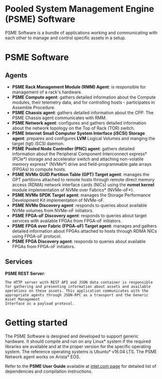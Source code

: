 # Pooled System Management Engine (PSME) Software

PSME Software is a bundle of applications working and communicating with each other to manage and control specific assets in a setup.

# PSME Software

## Agents
- **PSME Rack Management Module (RMM) Agent**:
    is responsible for management of a rack's hardware.
- **PSME Compute agent**:
    gathers detailed information about the Compute modules, their telemetry data, and for controlling hosts - participates in Assemble Procedure.
- **PSME Chassis agent**:
    gathers detailed information about the CPP. The PSME Chassis agent communicates with RMM.
- **PSME Network agent**:
    configures and gathers detailed information about the network topology on the Top of Rack (TOR) switch.
- **PSME Internet Small Computer System Interface (iSCSI) Storage agent**:
    prepares and configures **LVM** Logical Volumes and manging the target (tgt) iSCSI daemon.
- **PSME Pooled Node Controller (PNC) agent**:
    gathers detailed information about the Peripheral Component Interconnect express* (PCIe*) storage and accelerator switch and
    attaching non-volatile memory express* (NVMe*) drive and field-programmable gate arrays (FPGAs) to compute hosts.
- **PSME NVMe GUID Partition Table (GPT) Target agent**:
    manages the GPT partitions attached to remote hosts through remote direct memory access (RDMA) network interface cards (NICs)
    using the **nvmet kernel** module implementation of NVMe over Fabrics* (NVMe-oF*).
- **PSME NVMe SPDK Target agent**:
    manages the Storage Performance Development Kit implementation of NVMe-oF.
- **PSME NVMe Discovery agent**:
    responds to queries about available NVMe volumes from NVMe-oF initiators.
- **PSME FPGA-oF Discovery agent**:
    responds to queries about target services with available FPGAs from FPGA-oF initiators.
- **PSME FPGA over Fabric (FPGA-oF) Target agent**:
    manages and gathers detailed information about FPGAs attached to hosts through RDMA NICs using FPGA-oF protocol.
- **PSME FPGA Discovery agent**:
    responds to queries about available FPGAs from FPGA-oF initiators.


## Services
 **PSME REST Server**:

    The HTTP server with REST API and JSON data container is responsible for gathering and presenting information about assets and available
    operations on these assets. This application communicates with the appropriate agents through JSON-RPC as a transport and the Generic Asset Management
    Interface as a payload protocol.

# Getting started
The PSME Software is designed and developed to support generic hardware. It should compile and run on any Linux* system if the required
libraries are available and at the proper version for the specific operating system. The reference operating systems is Ubuntu* v16.04 LTS.
The PSME Network agent works on Arista* EOS.

Refer to the **PSME User Guide** available at [intel.com page](https://www.intel.com/content/www/us/en/architecture-and-technology/rack-scale-design/rack-scale-design-resources.html)
for detailed list of dependencies and compilation instructions.
